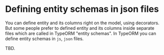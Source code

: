 # Defining entity schemas in json files

You can define entity and its columns right on the model, using decorators. 
But some people prefer to defined entity and its columns inside separate files
which are called in TypeORM "entity schemas".
In TypeORM you can define entity schemas in `js`, `json` files.

TBD. 
  
